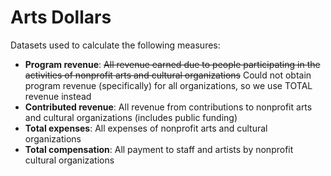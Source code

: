 # Arts Dollars

Datasets used to calculate the following measures:
- **Program revenue**: ~~All revenue earned due to people participating in the activities of nonprofit arts and cultural organizations~~ Could not obtain program revenue (specifically) for all organizations, so we use TOTAL revenue instead
- **Contributed revenue**: All revenue from contributions to nonprofit arts and cultural organizations (includes public funding)
- **Total expenses**: All expenses of nonprofit arts and cultural organizations
- **Total compensation**: All payment to staff and artists by nonprofit cultural organizations
